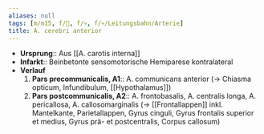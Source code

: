 ```yaml
---
aliases: null
tags: [m/m15, f/🧠, f/💀, f/💀/Leitungsbahn/Arterie]
title: A. cerebri anterior
---
```

- **Ursprung**:: Aus [[A. carotis interna]]
- **Infarkt**:: Beinbetonte sensomotorische Hemiparese kontralateral
- **Verlauf**
	1. **Pars precommunicalis, A1**:: A. communicans anterior (→ Chiasma opticum, Infundibulum, [[Hypothalamus]])
	2. **Pars postcommunicalis, A2**:: A. frontobasalis, A. centralis longa, A. pericallosa, A. callosomarginalis (→ [[Frontallappen]] inkl. Mantelkante, Parietallappen, Gyrus cinguli, Gyrus frontalis superior et medius, Gyrus prä- et postcentralis, Corpus callosum)